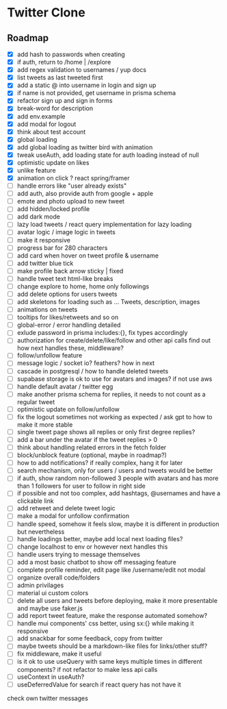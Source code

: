 # Twitter Clone

## Roadmap

-   [x] add hash to passwords when creating
-   [x] if auth, return to /home | /explore
-   [x] add regex validation to usernames / yup docs
-   [x] list tweets as last tweeted first
-   [x] add a static @ into username in login and sign up
-   [x] if name is not provided, get username in prisma schema
-   [x] refactor sign up and sign in forms
-   [x] break-word for description
-   [x] add env.example
-   [x] add modal for logout
-   [x] think about test account
-   [x] global loading
-   [x] add global loading as twitter bird with animation
-   [x] tweak useAuth, add loading state for auth loading instead of null
-   [x] optimistic update on likes
-   [x] unlike feature
-   [x] animation on click ? react spring/framer
-   [ ] handle errors like "user already exists"
-   [ ] add auth, also provide auth from google + apple
-   [ ] emote and photo upload to new tweet
-   [ ] add hidden/locked profile
-   [ ] add dark mode
-   [ ] lazy load tweets / react query implementation for lazy loading
-   [ ] avatar logic / image logic in tweets
-   [ ] make it responsive
-   [ ] progress bar for 280 characters
-   [ ] add card when hover on tweet profile & username
-   [ ] add twitter blue tick
-   [ ] make profile back arrow sticky | fixed
-   [ ] handle tweet text html-like breaks
-   [ ] change explore to home, home only followings
-   [ ] add delete options for users tweets
-   [ ] add skeletons for loading such as ... Tweets, description, images
-   [ ] animations on tweets
-   [ ] tooltips for likes/retweets and so on
-   [ ] global-error / error handling detailed
-   [ ] exlude password in prisma includes:{}, fix types accordingly
-   [ ] authorization for create/delete/like/follow and other api calls find out how next handles these, middleware?
-   [ ] follow/unfollow feature
-   [ ] message logic / socket io? feathers? how in next
-   [ ] cascade in postgresql / how to handle deleted tweets
-   [ ] supabase storage is ok to use for avatars and images? if not use aws
-   [ ] handle default avatar / twitter egg
-   [ ] make another prisma schema for replies, it needs to not count as a regular tweet
-   [ ] optimistic update on follow/unfollow
-   [ ] fix the logout sometimes not working as expected / ask gpt to how to make it more stable
-   [ ] single tweet page shows all replies or only first degree replies?
-   [ ] add a bar under the avatar if the tweet replies > 0
-   [ ] think about handling related errors in the fetch folder
-   [ ] block/unblock feature (optional, maybe in roadmap?)
-   [ ] how to add notifications? if really complex, hang it for later
-   [ ] search mechanism, only for users / users and tweets would be better
-   [ ] if auth, show random non-followed 3 people with avatars and has more than 1 followers for user to follow in right side
-   [ ] if possible and not too complex, add hashtags, @usernames and have a clickable link
-   [ ] add retweet and delete tweet logic
-   [ ] make a modal for unfollow confirmation
-   [ ] handle speed, somehow it feels slow, maybe it is different in production but nevertheless
-   [ ] handle loadings better, maybe add local next loading files?
-   [ ] change localhost to env or however next handles this
-   [ ] handle users trying to message themselves
-   [ ] add a most basic chatbot to show off messaging feature
-   [ ] complete profile reminder, edit page like /username/edit not modal
-   [ ] organize overall code/folders
-   [ ] admin privilages
-   [ ] material ui custom colors
-   [ ] delete all users and tweets before deploying, make it more presentable and maybe use faker.js
-   [ ] add report tweet feature, make the response automated somehow?
-   [ ] handle mui components' css better, using sx:{} while making it responsive
-   [ ] add snackbar for some feedback, copy from twitter
-   [ ] maybe tweets should be a markdown-like files for links/other stuff?
-   [ ] fix middleware, make it useful
-   [ ] is it ok to use useQuery with same keys multiple times in different components? if not refactor to make less api calls
-   [ ] useContext in useAuth?
-   [ ] useDeferredValue for search if react query has not have it

check own twitter messages


